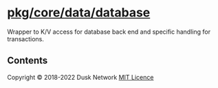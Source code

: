 # [pkg/core/data/database](./pkg/core/data/database)

Wrapper to K/V access for database back end and specific handling for
transactions.

<!-- ToC start -->

## Contents

<!-- ToC end -->

Copyright © 2018-2022 Dusk Network
[MIT Licence](https://github.com/dusk-network/dusk-blockchain/blob/master/LICENSE)
